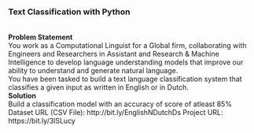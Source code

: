 <h3>Text Classification with Python</h3>
<br>
<b>Problem Statement</b><br>
You work as a Computational Linguist for a Global firm, collaborating with Engineers and
Researchers in Assistant and Research & Machine Intelligence to develop language
understanding models that improve our ability to understand and generate natural
language. <br>
You have been tasked to build a text language classification system that classifies a
given input as written in English or in Dutch.
<br>
<b> Solution</b><br>
Build a classification model with an accuracy of score of atleast 85%
Dataset URL (CSV File): http://bit.ly/EnglishNDutchDs
Project URL: https://bit.ly/3lSLucy